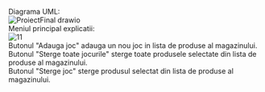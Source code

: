 Diagrama UML: \
![ProiectFinal drawio](https://user-images.githubusercontent.com/91314889/139697957-b52d4d6c-1ec9-4d9b-87e2-750c05ea6e00.png) \
Meniul principal explicatii: \
![11](https://user-images.githubusercontent.com/91314889/139698721-3777a89c-5682-4167-8c80-1fc49f80979d.png) \
Butonul "Adauga joc" adauga un nou joc in lista de produse al magazinului. \
Butonul "Sterge toate jocurile" sterge toate produsele selectate din lista de produse al magazinului. \
Butonul "Sterge joc" sterge produsul selectat din lista de produse al magazinului.

